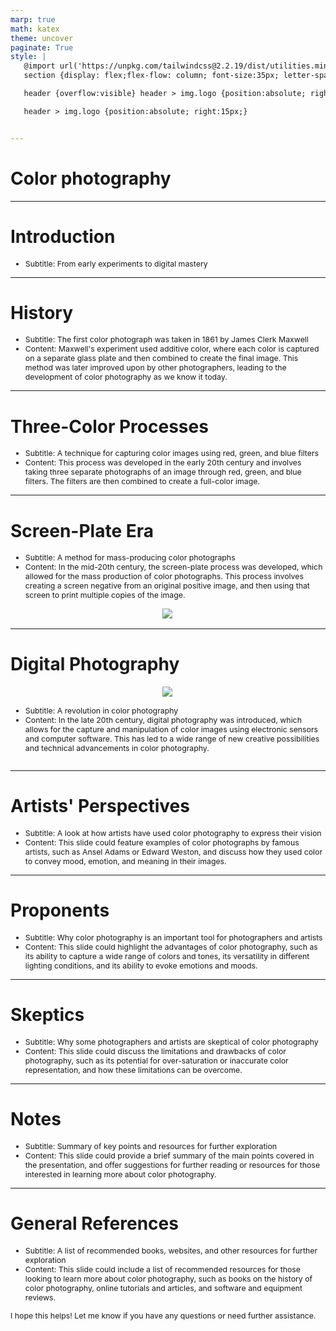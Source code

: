 ```yaml
---
marp: true
math: katex
theme: uncover
paginate: True
style: |
   @import url('https://unpkg.com/tailwindcss@2.2.19/dist/utilities.min.css');
   section {display: flex;flex-flow: column; font-size:35px; letter-spacing:1.4px;}

   header {overflow:visible} header > img.logo {position:absolute; right:15px;}

   header > img.logo {position:absolute; right:15px;}


---
```

<!-- backgroundColor: white -->
<!-- _class: lead -->

 # Color photography

---
<style scoped>p,li {font-size:0.96em}</style>

 # Introduction
- Subtitle: From early experiments to digital mastery


---
<style scoped>p,li {font-size:0.92em}</style>

 # History
- Subtitle: The first color photograph was taken in 1861 by James Clerk Maxwell
- Content: Maxwell's experiment used additive color, where each color is captured on a separate glass plate and then combined to create the final image. This method was later improved upon by other photographers, leading to the development of color photography as we know it today.


---
<style scoped>p,li {font-size:0.92em}</style>

 # Three-Color Processes

- Subtitle: A technique for capturing color images using red, green, and blue filters
- Content: This process was developed in the early 20th century and involves taking three separate photographs of an image through red, green, and blue filters. The filters are then combined to create a full-color image.

---
<style scoped>p,li {font-size:0.88em}</style>

 # Screen-Plate Era
- Subtitle: A method for mass-producing color photographs
- Content: In the mid-20th century, the screen-plate process was developed, which allowed for the mass production of color photographs. This process involves creating a screen negative from an original positive image, and then using that screen to print multiple copies of the image.
<div style="display: flex; flex: 1 1 auto; flex-flow: row; min-height: 0"><div style="display: flex; flex: 1 1 auto; justify-content: center;min-height:0;min-width:0; margin-bottom:0.1em;;margin-right:0.15em">
<img style='object-fit: contain; max-height:100%; max-width:100%; background-color: rgba(0,0,0,0);' src='https://upload.wikimedia.org/wikipedia/commons/8/87/Lippmann_photo_flowers.jpg'/>
</div>
</div>


---
<style scoped>p,li {font-size:0.88em}</style>

 # Digital Photography
<div style='flex:1 1 auto; min-height:0;' class="grid grid-cols-8 gap-4">
<div style='display:flex; flex-flow:column; min-height:0;' class="col-span-4">

<div style="display: flex; flex: 1 1 auto; flex-flow: row; min-height: 0"><div style="display: flex; flex: 1 1 auto; justify-content: center;min-height:0;min-width:0; margin-bottom:0.1em;;margin-right:0.15em">
<img style='object-fit: contain; max-height:100%; max-width:100%; background-color: rgba(0,0,0,0);' src='https://upload.wikimedia.org/wikipedia/commons/thumb/3/37/Bayer_pattern_on_sensor.svg/350px-Bayer_pattern_on_sensor.svg.png'/>
</div>
</div>

</div>

<div style='display:flex; flex-flow:column; min-height:0;' class="col-span-4">

- Subtitle: A revolution in color photography
- Content: In the late 20th century, digital photography was introduced, which allows for the capture and manipulation of color images using electronic sensors and computer software. This has led to a wide range of new creative possibilities and technical advancements in color photography.
</div>

</div>


---
<style scoped>p,li {font-size:0.92em}</style>

 # Artists' Perspectives
- Subtitle: A look at how artists have used color photography to express their vision
- Content: This slide could feature examples of color photographs by famous artists, such as Ansel Adams or Edward Weston, and discuss how they used color to convey mood, emotion, and meaning in their images.


---
<style scoped>p,li {font-size:0.92em}</style>

 # Proponents
- Subtitle: Why color photography is an important tool for photographers and artists
- Content: This slide could highlight the advantages of color photography, such as its ability to capture a wide range of colors and tones, its versatility in different lighting conditions, and its ability to evoke emotions and moods.


---
<style scoped>p,li {font-size:0.92em}</style>

 # Skeptics

- Subtitle: Why some photographers and artists are skeptical of color photography
- Content: This slide could discuss the limitations and drawbacks of color photography, such as its potential for over-saturation or inaccurate color representation, and how these limitations can be overcome.

---
<style scoped>p,li {font-size:0.92em}</style>

 # **Notes**
- Subtitle: Summary of key points and resources for further exploration
- Content: This slide could provide a brief summary of the main points covered in the presentation, and offer suggestions for further reading or resources for those interested in learning more about color photography.


---
<style scoped>p,li {font-size:0.88em}</style>

 # General References
- Subtitle: A list of recommended books, websites, and other resources for further exploration
- Content: This slide could include a list of recommended resources for those looking to learn more about color photography, such as books on the history of color photography, online tutorials and articles, and software and equipment reviews.

I hope this helps! Let me know if you have any questions or need further assistance.
